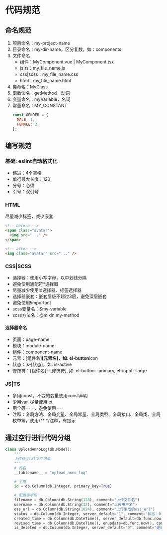 # 代码规范

## 命名规范

1. 项目命名：my-project-name
2. 目录命名：my-dir-name，区分复数，如：components
3. 文件命名
   - 组件：MyComponent.vue | MyComponent.tsx
   - js|ts：my_file_name.js
   - css|scss：my_file_name.css
   - html：my_file_name.html
4. 类命名：MyClass
5. 函数命名：getMethod，动词
6. 变量命名：myVariable，名词
7. 常量命名：MY_CONSTANT
   ```js
   const GENDER = {
     MALE: 1,
     FEMALE: 2
   };
   ```

## 编写规范

### 基础: eslint自动格式化

- 缩进：4个空格
- 单行最大长度：120
- 分号：必须
- 引号：双引号

### HTML

尽量减少标签，减少嵌套

```html
<!-- before -->
<span class="avatar">
  <img src="..." />
</span>

<!-- after -->
<img class="avatar" src="..." />
```

### CSS|SCSS

- 选择器：使用小写字母，以中划线分隔
- 避免使用通配符\*选择器
- 尽量减少使用id选择器、标签选择器
- 选择器嵌套：嵌套层级不超过3层，避免深层嵌套
- 避免使用!important
- scss变量名：$my-variable
- scss方法名：@mixin my-method

#### 选择器命名

- 页面：page-name
- 模块：module-name
- 组件：component-name
- 元素：[组件名]**[元素名]，如: el-button**icon
- 状态：is-[状态]，如: is-active
- 修饰符：[组件名]--[修饰符], 如: el-button--primary, el-input--large

### JS|TS

- 多用const，不变的变量使用const声明
- 少用var, 尽量使用let
- 用全等===，避免使用==
- 注释：全局方法、全局变量、全局常量、全局类型、全局接口、全局类、全局枚举等，使用/\*\* \*/注释，有提示

## 通过空行进行代码分组

```python
class UploadAnnoLog(db.Model):
    """
    上传标注txt文件记录
    """
    # 表名
    __tablename__ = "upload_anno_log"

    # 主键
    id = db.Column(db.Integer, primary_key=True)

    # 配置表字段
    filename = db.Column(db.String(128), comment="上传文件名")
    username = db.Column(db.String(32), comment="上传用户名")
    oss_url = db.Column(db.String(1024), comment="上传生成的oss_url")
    status = db.Column(db.Integer, server_default="1", comment="状态：0-失败，1-成功")
    created_time = db.Column(db.DateTime(), server_default=db.func.now(), comment="创建时间")
    revised_time = db.Column(db.DateTime(), onupdate=db.func.now(), comment="更新时间")
    is_deleted = db.Column(db.Integer, server_default="0", comment="逻辑删除: 0-否, 1-是")
```
